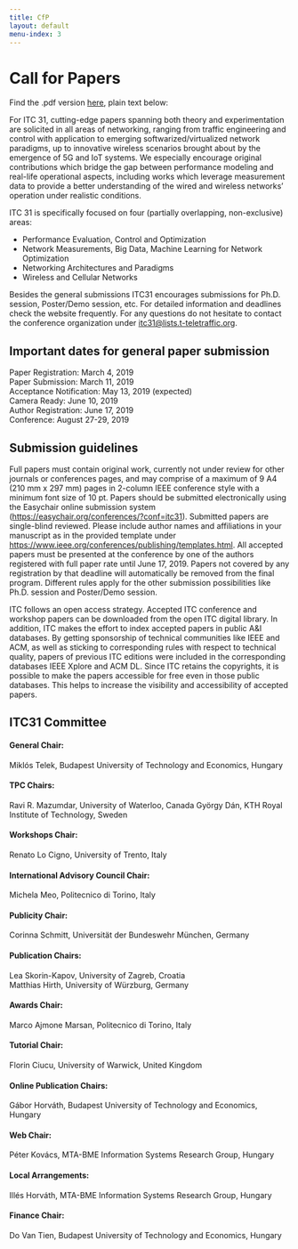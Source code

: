 ```yaml
---
title: CfP
layout: default
menu-index: 3
---
```


# Call for Papers

Find the .pdf version [here](https://itc31.org/_Resources/Persistent/a29c768006a95aed29573c9ae2ac4b370bdc3d65/CALL-FOR-PAPERS-v8.pdf), plain text below:

For ITC 31, cutting-edge papers spanning both theory and experimentation are solicited in all areas of networking, ranging from traffic engineering and control with application to emerging softwarized/virtualized networ­k paradigms, up to innovative wireless scenarios brought about by the emergence of 5G and IoT systems. We especially encourage original contributions which bridge the gap between performance modeling and real-life operational aspects, including works which leverage measurement data to provide a better understanding of the wired and wireless networks’ operation under realistic conditions.

ITC 31 is specifically focused on four (partially overlapping, non-exclusive) areas:

- Performance Evaluation, Control and Optimization
- Network Measurements, Big Data, Machine Learning for Network Optimization
- Networking Architectures and Paradigms
- Wireless and Cellular Networks

Besides the general submissions ITC31 encourages submissions for Ph.D. session, Poster/Demo session, etc. For detailed information and deadlines check the website frequently. For any questions do not hesitate to contact the conference organization under itc31@lists.t-teletraffic.org.

## Important dates for general paper submission


Paper Registration: March 4, 2019  
Paper Submission: March 11, 2019  
Acceptance Notification: May 13, 2019 (expected)  
Camera Ready: June 10, 2019  
Author Registration: June 17, 2019  
Conference: August 27-29, 2019

## Submission guidelines

Full papers must contain original work, currently not under review for other journals or conferences pages, and may comprise of a maximum of 9  A4 (210 mm x 297 mm) pages in 2-column IEEE conference style with a minimum font size of 10 pt. Papers should be submitted electronically using the Easychair online submission system (https://easychair.org/conferences/?conf=itc31). Submitted papers are single-blind reviewed. Please include author names and affiliations in your manuscript as in the provided template under https://www.ieee.org/conferences/publishing/templates.html. All accepted papers must be presented at the conference by one of the authors registered with full paper rate until June 17, 2019. Papers not covered by any registration by that deadline will automatically be removed from the final program. Different rules apply for the other submission possibilities like Ph.D. session and Poster/Demo session.

ITC follows an open access strategy. Accepted ITC conference and workshop papers can be downloaded from the open ITC digital library. In addition, ITC makes the effort to index accepted papers in public A&I databases. By getting sponsorship of technical communities like IEEE and ACM, as well as sticking to corresponding rules with respect to technical quality, papers of previous ITC editions were included in the corresponding databases IEEE Xplore and ACM DL. Since ITC retains the copyrights, it is possible to make the papers accessible for free even in those public databases. This helps to increase the visibility and accessibility of accepted papers.

## ITC31 Committee

#### General Chair:
Miklós Telek, Budapest University of Technology and Economics, Hungary

#### TPC Chairs:
Ravi R. Mazumdar, University of Waterloo, Canada
György Dán, KTH Royal Institute of Technology, Sweden

#### Workshops Chair:
Renato Lo Cigno, University of Trento, Italy

#### International Advisory Council Chair:
Michela Meo, Politecnico di Torino, Italy

#### Publicity Chair:
Corinna Schmitt, Universität der Bundeswehr München, Germany

#### Publication Chairs:
Lea Skorin-Kapov, University of Zagreb, Croatia  
Matthias Hirth, University of Würzburg, Germany

#### Awards Chair:
Marco Ajmone Marsan, Politecnico di Torino, Italy

#### Tutorial Chair:
Florin Ciucu, University of Warwick, United Kingdom

#### Online Publication Chairs:
Gábor Horváth, Budapest University of Technology and Economics, Hungary

#### Web Chair:
Péter Kovács, MTA-BME Information Systems Research Group, Hungary

#### Local Arrangements:
Illés Horváth, MTA-BME Information Systems Research Group, Hungary

#### Finance Chair:
Do Van Tien, Budapest University of Technology and Economics, Hungary
